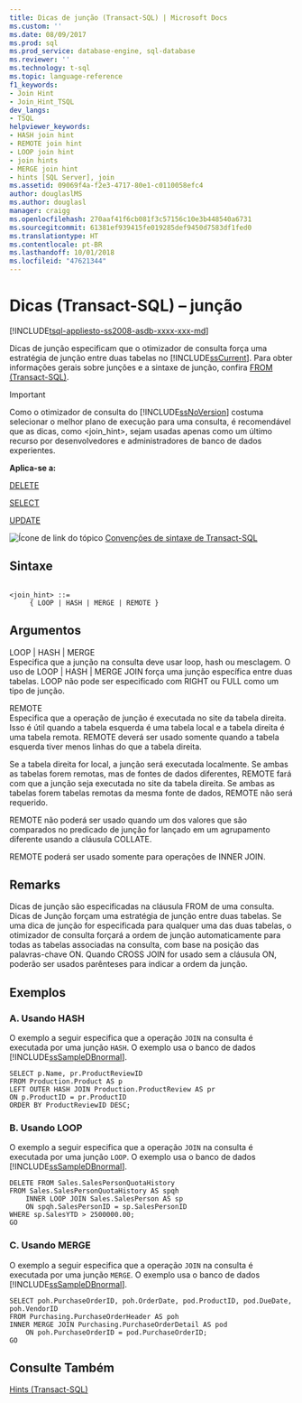 ```yaml
---
title: Dicas de junção (Transact-SQL) | Microsoft Docs
ms.custom: ''
ms.date: 08/09/2017
ms.prod: sql
ms.prod_service: database-engine, sql-database
ms.reviewer: ''
ms.technology: t-sql
ms.topic: language-reference
f1_keywords:
- Join Hint
- Join_Hint_TSQL
dev_langs:
- TSQL
helpviewer_keywords:
- HASH join hint
- REMOTE join hint
- LOOP join hint
- join hints
- MERGE join hint
- hints [SQL Server], join
ms.assetid: 09069f4a-f2e3-4717-80e1-c0110058efc4
author: douglaslMS
ms.author: douglasl
manager: craigg
ms.openlocfilehash: 270aaf41f6cb081f3c57156c10e3b448540a6731
ms.sourcegitcommit: 61381ef939415fe019285def9450d7583df1fed0
ms.translationtype: HT
ms.contentlocale: pt-BR
ms.lasthandoff: 10/01/2018
ms.locfileid: "47621344"
---
```

# <a name="hints-transact-sql---join"></a>Dicas (Transact-SQL) – junção
[!INCLUDE[tsql-appliesto-ss2008-asdb-xxxx-xxx-md](../../includes/tsql-appliesto-ss2008-asdb-xxxx-xxx-md.md)]

  Dicas de junção especificam que o otimizador de consulta força uma estratégia de junção entre duas tabelas no [!INCLUDE[ssCurrent](../../includes/sscurrent-md.md)]. Para obter informações gerais sobre junções e a sintaxe de junção, confira [FROM &#40;Transact-SQL&#41;](../../t-sql/queries/from-transact-sql.md).  
  
> [!IMPORTANT]  
>  Como o otimizador de consulta do [!INCLUDE[ssNoVersion](../../includes/ssnoversion-md.md)] costuma selecionar o melhor plano de execução para uma consulta, é recomendável que as dicas, como \<join_hint>, sejam usadas apenas como um último recurso por desenvolvedores e administradores de banco de dados experientes.
  
 **Aplica-se a:**  
  
 [DELETE](../../t-sql/statements/delete-transact-sql.md)  
  
 [SELECT](../../t-sql/queries/select-transact-sql.md)  
  
 [UPDATE](../../t-sql/queries/update-transact-sql.md)  
  
 ![Ícone de link do tópico](../../database-engine/configure-windows/media/topic-link.gif "Ícone de link do tópico") [Convenções de sintaxe de Transact-SQL](../../t-sql/language-elements/transact-sql-syntax-conventions-transact-sql.md)  
  
## <a name="syntax"></a>Sintaxe  
  
```  
  
<join_hint> ::=   
     { LOOP | HASH | MERGE | REMOTE }  
```  
  
## <a name="arguments"></a>Argumentos  
 LOOP | HASH | MERGE  
 Especifica que a junção na consulta deve usar loop, hash ou mesclagem. O uso de LOOP | HASH | MERGE JOIN força uma junção específica entre duas tabelas. LOOP não pode ser especificado com RIGHT ou FULL como um tipo de junção.  
  
 REMOTE  
 Especifica que a operação de junção é executada no site da tabela direita. Isso é útil quando a tabela esquerda é uma tabela local e a tabela direita é uma tabela remota. REMOTE deverá ser usado somente quando a tabela esquerda tiver menos linhas do que a tabela direita.  
  
 Se a tabela direita for local, a junção será executada localmente. Se ambas as tabelas forem remotas, mas de fontes de dados diferentes, REMOTE fará com que a junção seja executada no site da tabela direita. Se ambas as tabelas forem tabelas remotas da mesma fonte de dados, REMOTE não será requerido.  
  
 REMOTE não poderá ser usado quando um dos valores que são comparados no predicado de junção for lançado em um agrupamento diferente usando a cláusula COLLATE.  
  
 REMOTE poderá ser usado somente para operações de INNER JOIN.  
  
## <a name="remarks"></a>Remarks  
 Dicas de junção são especificadas na cláusula FROM de uma consulta. Dicas de Junção forçam uma estratégia de junção entre duas tabelas. Se uma dica de junção for especificada para qualquer uma das duas tabelas, o otimizador de consulta forçará a ordem de junção automaticamente para todas as tabelas associadas na consulta, com base na posição das palavras-chave ON. Quando CROSS JOIN for usado sem a cláusula ON, poderão ser usados parênteses para indicar a ordem da junção.  
  
## <a name="examples"></a>Exemplos  
  
### <a name="a-using-hash"></a>A. Usando HASH  
 O exemplo a seguir especifica que a operação `JOIN` na consulta é executada por uma junção `HASH`. O exemplo usa o banco de dados [!INCLUDE[ssSampleDBnormal](../../includes/sssampledbnormal-md.md)].  
  
```  
SELECT p.Name, pr.ProductReviewID  
FROM Production.Product AS p  
LEFT OUTER HASH JOIN Production.ProductReview AS pr  
ON p.ProductID = pr.ProductID  
ORDER BY ProductReviewID DESC;  
```  
  
### <a name="b-using-loop"></a>B. Usando LOOP  
 O exemplo a seguir especifica que a operação `JOIN` na consulta é executada por uma junção `LOOP`. O exemplo usa o banco de dados [!INCLUDE[ssSampleDBnormal](../../includes/sssampledbnormal-md.md)].  
  
```  
DELETE FROM Sales.SalesPersonQuotaHistory   
FROM Sales.SalesPersonQuotaHistory AS spqh  
    INNER LOOP JOIN Sales.SalesPerson AS sp  
    ON spqh.SalesPersonID = sp.SalesPersonID  
WHERE sp.SalesYTD > 2500000.00;  
GO  
```  
  
### <a name="c-using-merge"></a>C. Usando MERGE  
 O exemplo a seguir especifica que a operação `JOIN` na consulta é executada por uma junção `MERGE`. O exemplo usa o banco de dados [!INCLUDE[ssSampleDBnormal](../../includes/sssampledbnormal-md.md)].  
  
```  
SELECT poh.PurchaseOrderID, poh.OrderDate, pod.ProductID, pod.DueDate, poh.VendorID   
FROM Purchasing.PurchaseOrderHeader AS poh  
INNER MERGE JOIN Purchasing.PurchaseOrderDetail AS pod   
    ON poh.PurchaseOrderID = pod.PurchaseOrderID;  
GO  
```  
  
## <a name="see-also"></a>Consulte Também  
 [Hints &#40;Transact-SQL&#41;](../../t-sql/queries/hints-transact-sql.md)  
  
  
